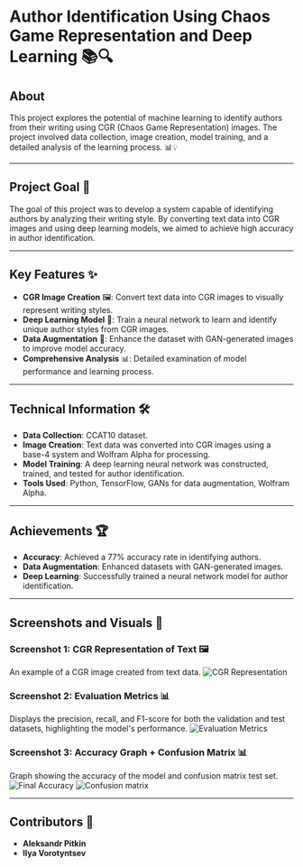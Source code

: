 # Author Identification Using Chaos Game Representation and Deep Learning 📚🔍

## About

This project explores the potential of machine learning to identify authors from their writing using CGR (Chaos Game Representation) images. The project involved data collection, image creation, model training, and a detailed analysis of the learning process. 📊💡

---

## Project Goal 🎯

The goal of this project was to develop a system capable of identifying authors by analyzing their writing style. By converting text data into CGR images and using deep learning models, we aimed to achieve high accuracy in author identification.

---

## Key Features ✨

- **CGR Image Creation** 🖼️: Convert text data into CGR images to visually represent writing styles.
- **Deep Learning Model** 🧠: Train a neural network to learn and identify unique author styles from CGR images.
- **Data Augmentation** 🔄: Enhance the dataset with GAN-generated images to improve model accuracy.
- **Comprehensive Analysis** 📊: Detailed examination of model performance and learning process.

---

## Technical Information 🛠️

- **Data Collection**: CCAT10 dataset.
- **Image Creation**: Text data was converted into CGR images using a base-4 system and Wolfram Alpha for processing.
- **Model Training**: A deep learning neural network was constructed, trained, and tested for author identification.
- **Tools Used**: Python, TensorFlow, GANs for data augmentation, Wolfram Alpha.

---

## Achievements 🏆

- **Accuracy**: Achieved a 77% accuracy rate in identifying authors.
- **Data Augmentation**: Enhanced datasets with GAN-generated images.
- **Deep Learning**: Successfully trained a neural network model for author identification.

---

## Screenshots and Visuals 📸

### Screenshot 1: CGR Representation of Text 🖼️
An example of a CGR image created from text data.
![CGR Representation](https://github.com/AleksandrPitkin/ML-Author-Identification-Using-Chaos-Game/assets/93444911/a957a74a-406c-4f44-b51f-367c4290e1a4)

### Screenshot 2: Evaluation Metrics 📊
Displays the precision, recall, and F1-score for both the validation and test datasets, highlighting the model's performance.
![Evaluation Metrics](https://github.com/AleksandrPitkin/ML-Author-Identification-Using-Chaos-Game/assets/93444911/aebbcdf2-862e-41bd-a559-e89dd1df0114)

### Screenshot 3: Accuracy Graph + Confusion Matrix 📊
Graph showing the accuracy of the model and confusion matrix test set.
![Final Accuracy](https://github.com/AleksandrPitkin/ML-Author-Identification-Using-Chaos-Game/assets/93444911/4eb4e5c3-88dd-442f-a51a-746198a60801)
![Confusion matrix](https://github.com/AleksandrPitkin/ML-Author-Identification-Using-Chaos-Game/assets/93444911/9747f326-3129-4f52-b1ef-e62faa7ed06a)

---

## Contributors 👥

- **Aleksandr Pitkin**
- **Ilya Vorotyntsev**
